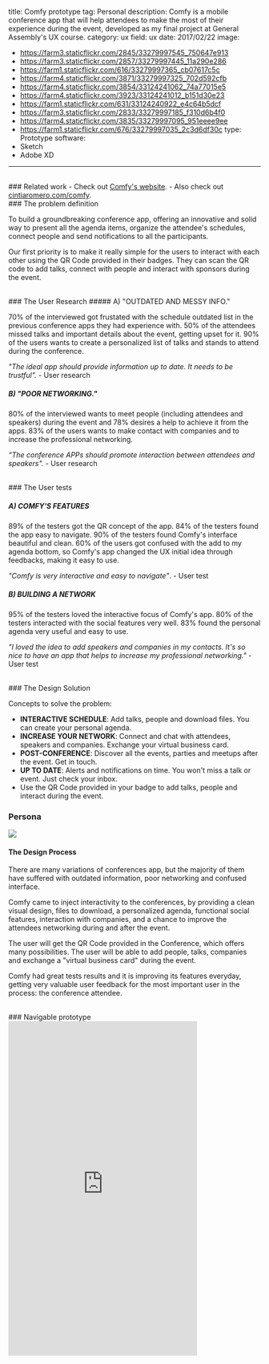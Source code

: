 title: Comfy prototype
tag: Personal
description: Comfy is a mobile conference app that will help attendees to make the most of their experience during the event, developed as my final project at General Assembly's UX course. 
category: ux
field: ux
date: 2017/02/22
image: 
- https://farm3.staticflickr.com/2845/33279997545_750647e913
- https://farm3.staticflickr.com/2857/33279997445_11a290e286
- https://farm1.staticflickr.com/616/33279997365_cb07617c5c
- https://farm4.staticflickr.com/3871/33279997325_702d592cfb
- https://farm4.staticflickr.com/3854/33124241062_74a77015e5
- https://farm4.staticflickr.com/3923/33124241012_b151d30e23
- https://farm1.staticflickr.com/631/33124240922_e4c64b5dcf
- https://farm3.staticflickr.com/2833/33279997185_f310d6b4f0
- https://farm4.staticflickr.com/3835/33279997095_951eeee9ee
- https://farm1.staticflickr.com/676/33279997035_2c3d6df30c
type: Prototype
software:
- Sketch
- Adobe XD
---
<br/>
### Related work
- Check out <a href="/websites/personal-comfy-website/">Comfy's website</a>.
- Also check out <a href="http://cintiaromero.com/comfy" target="_blank">cintiaromero.com/comfy</a>.

<br/>
### The problem definition 

To build a groundbreaking conference app, offering an innovative and solid way to present all the agenda items, organize the attendee's schedules, connect people and send notifications to all the participants.

Our first priority is to make it really simple for the users to interact with each other using the QR Code provided in their badges. They can scan the QR code to add talks, connect with people and interact with sponsors during the event. 

<br/>
### The User Research
##### A) "OUTDATED AND MESSY INFO."

70% of the interviewed got frustated with the schedule outdated list in the previous conference apps they had experience with. 50% of the attendees missed talks and important details about the event, getting upset for it. 90% of the users wants to create a personalized list of talks and stands to attend during the conference.

*"The ideal app should provide information up to date. It needs to be trustful".* - User research

##### B) "POOR NETWORKING."

80% of the interviewed wants to meet people (including attendees and speakers) during the event and 78% desires a help to achieve it from the apps. 83% of the users wants to make contact with companies and to increase the professional networking.

*“The conference APPs should promote interaction between attendees and speakers".* - User research

<br/>
### The User tests

##### A) COMFY'S FEATURES

89% of the testers got the QR concept of the app. 84% of the testers found the app easy to navigate. 90% of the testers found Comfy's interface beautiful and clean. 60% of the users got confused with the add to my agenda bottom, so Comfy's app changed the UX initial idea through feedbacks, making it easy to use.

*"Comfy is very interactive and easy to navigate"*. - User test

##### B) BUILDING A NETWORK

95% of the testers loved the interactive focus of Comfy's app. 80% of the testers interacted with the social features very well. 83% found the personal agenda very useful and easy to use.

*"I loved the idea to add speakers and companies in my contacts. It's so nice to have an app that helps to increase my professional networking."* - User test

<br/>
### The Design Solution

Concepts to solve the problem:

- **INTERACTIVE SCHEDULE**: Add talks, people and download files. You can create your personal agenda.
- **INCREASE YOUR NETWORK**: Connect and chat with attendees, speakers and companies. Exchange your virtual business card.
- **POST-CONFERENCE**: Discover all the events, parties and meetups after the event. Get in touch.
- **UP TO DATE**: Alerts and notifications on time. You won't miss a talk or event. Just check your inbox.
- Use the QR Code provided in your badge to add talks, people and interact during the event. 

<div class="hide-for-small-only">
    <h3>Persona</h3>
    <img src="https://farm4.staticflickr.com/3695/32465487433_94bd4ac708_h.jpg" />
</div>

#### The Design Process

There are many variations of conferences app, but the majority of them have suffered with outdated information, poor networking and confused interface. 

Comfy came to inject interactivity to the conferences, by providing a clean visual design, files to download, a personalized agenda, functional social features, interaction with companies, and a chance to improve the attendees networking during and after the event. 

The user will get the QR Code provided in the Conference, which offers many possibilities. The user will be able to add people, talks, companies and exchange a "virtual business card" during the event.

Comfy had great tests results and it is improving its features everyday, getting very valuable user feedback for the most important user in the process: the conference attendee.

<br/>
### Navigable prototype
<iframe width="377" height="667" src="https://xd.adobe.com/embed/4e5e4f89-409f-4b60-bfd0-207b5e36b823/" frameborder="0" allowfullscreen></iframe>
